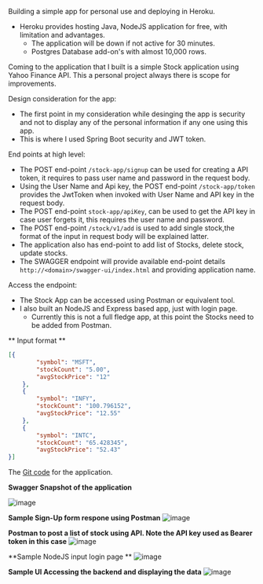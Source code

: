 Building a simple app for personal use and deploying in Heroku.

 - Heroku provides hosting Java, NodeJS application for free, with limitation and advantages.
   - The application will be down if not active for 30 minutes.
   - Postgres Database add-on's with almost 10,000 rows. 
   
 Coming to the application that I built is a simple Stock application using Yahoo Finance API. This a personal project always there is scope for improvements.
 
 Design consideration for the app:
 
  - The first point in my consideration while desinging the app is security and not to display any of the personal information if any one using this app.
  - This is where I used Spring Boot security and JWT token.

End points at high level:

 - The POST end-point `/stock-app/signup` can be used for creating a API token, it requires to pass user name and password in the request body.
 - Using the User Name and Api key, the POST end-point `/stock-app/token` provides the JwtToken when invoked with User Name and API key in the request body.
 - The POST end-point `stock-app/apiKey`, can be used to get the API key in case user forgets it, this requires the user name and password.
 - The POST end-point `/stock/v1/add` is used to add single stock,the format of the input in request body will be explained latter.
 - The application also has end-point to add list of Stocks, delete stock, update stocks.
 - The SWAGGER endpoint will provide available end-point details `http://<domain>/swagger-ui/index.html` and providing application name.

Access the endpoint:
  - The Stock App can be accessed using Postman or equivalent tool.
  - I also built an NodeJS and Express based app, just with login page.
      - Currently this is not a full fledge app, at this point the Stocks need to be added from Postman.

** Input format **
```json
[{
		"symbol": "MSFT",
		"stockCount": "5.00",
		"avgStockPrice": "12"
	},
	{
		"symbol": "INFY",
		"stockCount": "100.796152",
		"avgStockPrice": "12.55"
	},
	{
		"symbol": "INTC",
		"stockCount": "65.428345",
		"avgStockPrice": "52.43"
}]
```

The [Git code](https://github.com/thirumurthis/stock-api#readme) for the application.

**Swagger Snapshot of the application**

![image](https://user-images.githubusercontent.com/6425536/152632205-78700a1a-dd1f-4599-8240-9413214a3144.png)

**Sample Sign-Up form respone using Postman**
![image](https://user-images.githubusercontent.com/6425536/152632464-7f732bb1-9a46-444c-9182-9f4453e9a579.png)

**Postman to post a list of stock using API. Note the API key used as Bearer token in this case**
![image](https://user-images.githubusercontent.com/6425536/152632936-f735d592-45a4-4fb6-8473-2c030a10eb01.png)


**Sample NodeJS input login page **
![image](https://user-images.githubusercontent.com/6425536/152633066-88336748-442f-4837-8dab-c9229abc14a3.png)

**Sample UI Accessing the backend and displaying the data**
![image](https://user-images.githubusercontent.com/6425536/152632992-d388d183-ee29-4430-a055-e2c415b00378.png)


